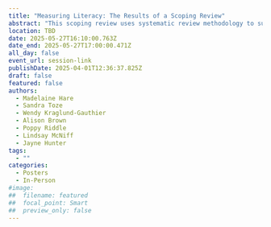 ```yaml
---
title: "Measuring Literacy: The Results of a Scoping Review"
abstract: "This scoping review uses systematic review methodology to survey literature on established and emerging forms of literacy and their measurement, focusing on scholarly and grey literature published since 2014. Findings emphasize the need for standardized yet context-sensitive evaluation frameworks, acknowledging regional disparities, cultural contexts, and emerging domains like digital literacy. Key challenges include reflecting multifaceted literacy outcomes such as social connection, independence, and confidence. The study was undertaken to provide an evidence base for the non-profit organization Literacy Nova Scotia as they seek to survey the state of literacy in Nova Scotia. The next phase involves a Delphi study to gather insights from Nova Scotian literacy experts, informing robust, inclusive assessment frameworks."
location: TBD
date: 2025-05-27T16:10:00.763Z
date_end: 2025-05-27T17:00:00.471Z
all_day: false
event_url: session-link
publishDate: 2025-04-01T12:36:37.825Z
draft: false
featured: false
authors:
  - Madelaine Hare
  - Sandra Toze
  - Wendy Kraglund-Gauthier
  - Alison Brown
  - Poppy Riddle
  - Lindsay McNiff
  - Jayne Hunter
tags:
  - ""
categories:
  - Posters
  - In-Person
#image:
##  filename: featured
##  focal_point: Smart
##  preview_only: false
---
```

